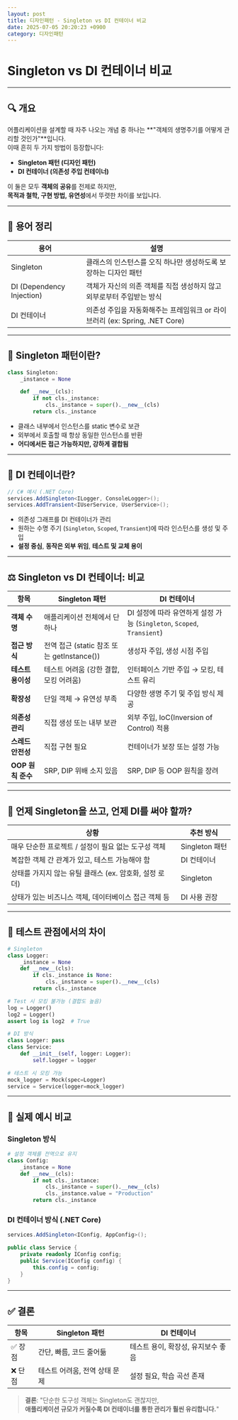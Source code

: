 ```yaml
---
layout: post
title: 디자인패턴 - Singleton vs DI 컨테이너 비교
date: 2025-07-05 20:20:23 +0900
category: 디자인패턴
---
```

# Singleton vs DI 컨테이너 비교

---

## 🔍 개요

어플리케이션을 설계할 때 자주 나오는 개념 중 하나는 **"객체의 생명주기를 어떻게 관리할 것인가"**입니다.  
이때 흔히 두 가지 방법이 등장합니다:

- **Singleton 패턴 (디자인 패턴)**
- **DI 컨테이너 (의존성 주입 컨테이너)**

이 둘은 모두 **객체의 공유**를 전제로 하지만,  
**목적과 철학, 구현 방법, 유연성**에서 뚜렷한 차이를 보입니다.

---

## 📌 용어 정리

| 용어 | 설명 |
|------|------|
| Singleton | 클래스의 인스턴스를 오직 하나만 생성하도록 보장하는 디자인 패턴 |
| DI (Dependency Injection) | 객체가 자신의 의존 객체를 직접 생성하지 않고 외부로부터 주입받는 방식 |
| DI 컨테이너 | 의존성 주입을 자동화해주는 프레임워크 or 라이브러리 (ex: Spring, .NET Core) |

---

## 🧱 Singleton 패턴이란?

```python
class Singleton:
    _instance = None

    def __new__(cls):
        if not cls._instance:
            cls._instance = super().__new__(cls)
        return cls._instance
```

- 클래스 내부에서 인스턴스를 static 변수로 보관
- 외부에서 호출할 때 항상 동일한 인스턴스를 반환
- **어디에서든 접근 가능하지만, 강하게 결합됨**

---

## 🧰 DI 컨테이너란?

```csharp
// C# 예시 (.NET Core)
services.AddSingleton<ILogger, ConsoleLogger>();
services.AddTransient<IUserService, UserService>();
```

- 의존성 그래프를 DI 컨테이너가 관리
- 원하는 수명 주기 (`Singleton`, `Scoped`, `Transient`)에 따라 인스턴스를 생성 및 주입
- **설정 중심**, **동작은 외부 위임**, **테스트 및 교체 용이**

---

## ⚖️ Singleton vs DI 컨테이너: 비교

| 항목 | Singleton 패턴 | DI 컨테이너 |
|------|----------------|-------------|
| **객체 수명** | 애플리케이션 전체에서 단 하나 | DI 설정에 따라 유연하게 설정 가능 (`Singleton`, `Scoped`, `Transient`) |
| **접근 방식** | 전역 접근 (static 참조 또는 getInstance()) | 생성자 주입, 생성 시점 주입 |
| **테스트 용이성** | 테스트 어려움 (강한 결합, 모킹 어려움) | 인터페이스 기반 주입 → 모킹, 테스트 유리 |
| **확장성** | 단일 객체 → 유연성 부족 | 다양한 생명 주기 및 주입 방식 제공 |
| **의존성 관리** | 직접 생성 또는 내부 보관 | 외부 주입, IoC(Inversion of Control) 적용 |
| **스레드 안전성** | 직접 구현 필요 | 컨테이너가 보장 또는 설정 가능 |
| **OOP 원칙 준수** | SRP, DIP 위배 소지 있음 | SRP, DIP 등 OOP 원칙을 장려 |

---

## 🎯 언제 Singleton을 쓰고, 언제 DI를 써야 할까?

| 상황 | 추천 방식 |
|------|-----------|
| 매우 단순한 프로젝트 / 설정이 필요 없는 도구성 객체 | Singleton 패턴 |
| 복잡한 객체 간 관계가 있고, 테스트 가능해야 함 | DI 컨테이너 |
| 상태를 가지지 않는 유틸 클래스 (ex. 암호화, 설정 로더) | Singleton |
| 상태가 있는 비즈니스 객체, 데이터베이스 접근 객체 등 | DI 사용 권장 |

---

## 🧪 테스트 관점에서의 차이

```python
# Singleton
class Logger:
    _instance = None
    def __new__(cls):
        if cls._instance is None:
            cls._instance = super().__new__(cls)
        return cls._instance

# Test 시 모킹 불가능 (결합도 높음)
log = Logger()
log2 = Logger()
assert log is log2  # True
```

```python
# DI 방식
class Logger: pass
class Service:
    def __init__(self, logger: Logger):
        self.logger = logger

# 테스트 시 모킹 가능
mock_logger = Mock(spec=Logger)
service = Service(logger=mock_logger)
```

---

## 🧠 실제 예시 비교

### Singleton 방식

```python
# 설정 객체를 전역으로 유지
class Config:
    _instance = None
    def __new__(cls):
        if not cls._instance:
            cls._instance = super().__new__(cls)
            cls._instance.value = "Production"
        return cls._instance
```

### DI 컨테이너 방식 (.NET Core)

```csharp
services.AddSingleton<IConfig, AppConfig>();

public class Service {
    private readonly IConfig config;
    public Service(IConfig config) {
        this.config = config;
    }
}
```

---

## ✅ 결론

| 항목 | Singleton 패턴 | DI 컨테이너 |
|------|----------------|-------------|
| ✅ 장점 | 간단, 빠름, 코드 줄어듦 | 테스트 용이, 확장성, 유지보수 좋음 |
| ❌ 단점 | 테스트 어려움, 전역 상태 문제 | 설정 필요, 학습 곡선 존재 |

> **결론**: "단순한 도구성 객체는 Singleton도 괜찮지만,  
> **애플리케이션 규모가 커질수록 DI 컨테이너를 통한 관리가 훨씬 유리합니다.**"